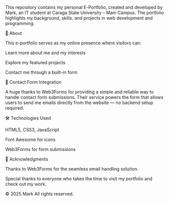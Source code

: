 This repository contains my personal E-Portfolio, created and developed by Mark, an IT student at Caraga State University – Main Campus.
The portfolio highlights my background, skills, and projects in web development and programming.

📄 About

This e-portfolio serves as my online presence where visitors can:

Learn more about me and my interests

Explore my featured projects

Contact me through a built-in form

💬 Contact Form Integration

A huge thanks to Web3Forms
 for providing a simple and reliable way to handle contact form submissions.
Their service powers the form that allows users to send me emails directly from the website — no backend setup required.

🛠️ Technologies Used

HTML5, CSS3, JavaScript

Font Awesome for icons

Web3Forms for form submissions

🙏 Acknowledgments

Thanks to Web3Forms for the seamless email handling solution.

Special thanks to everyone who takes the time to visit my portfolio and check out my work.

© 2025 Mark
All rights reserved.
